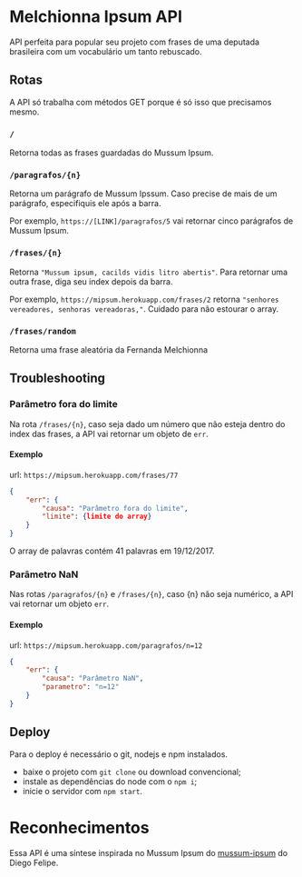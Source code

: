 # Melchionna Ipsum API
API perfeita para popular seu projeto com frases de uma deputada brasileira com um vocabulário um tanto rebuscado.

## Rotas
A API só trabalha com métodos GET porque é só isso que precisamos mesmo.

### `/`
Retorna todas as frases guardadas do Mussum Ipsum.

### `/paragrafos/{n}`
Retorna um parágrafo de Mussum Ipssum. Caso precise de mais de um parágrafo, especifiquis ele após a barra.

Por exemplo, `https://[LINK]/paragrafos/5` vai retornar cinco parágrafos de Mussum Ipsum.

### `/frases/{n}`
Retorna `"Mussum ipsum, cacilds vidis litro abertis"`. Para retornar uma outra frase, diga seu index depois da barra.

Por exemplo, `https://mipsum.herokuapp.com/frases/2` retorna `"senhores vereadores, senhoras vereadoras,"`. Cuidado para não estourar o array.

### `/frases/random`
Retorna uma frase aleatória da Fernanda Melchionna

## Troubleshooting

### Parâmetro fora do limite
Na rota `/frases/{n}`, caso seja dado um número que não esteja dentro do index das frases, a API vai retornar um objeto de `err`.

#### Exemplo
url: `https://mipsum.herokuapp.com/frases/77`
```json
{
    "err": {
        "causa": "Parâmetro fora do limite",
        "limite": {limite do array}
    }
}
```
O array de palavras contém 41 palavras em 19/12/2017.
### Parâmetro NaN
Nas rotas `/paragrafos/{n}` e `/frases/{n}`, caso {n} não seja numérico, a API vai retornar um objeto `err`.

#### Exemplo
url: `https://mipsum.herokuapp.com/paragrafos/n=12`
```json
{
    "err": {
        "causa": "Parâmetro NaN",
        "parametro": "n=12"
    }
}
```

## Deploy
Para o deploy é necessário o git, nodejs e npm instalados.
+ baixe o projeto com `git clone` ou download convencional;
+ instale as dependências do node com o `npm i`;
+ inicie o servidor com `npm start`.

# Reconhecimentos
Essa API é uma síntese inspirada no Mussum Ipsum do [mussum-ipsum](https://github.com/diegofelipece/mussum-ipsum) do Diego Felipe. 